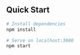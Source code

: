 ## Quick Start

``` bash
# Install dependencies
npm install

# Serve on localhost:3000
npm start

```